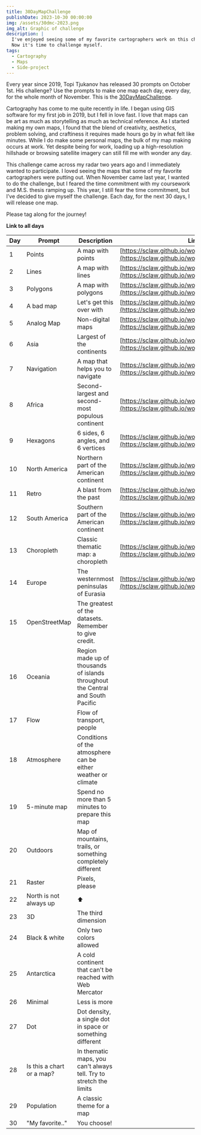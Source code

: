 ```yaml
---
title: 30DayMapChallenge
publishDate: 2023-10-30 00:00:00
img: /assets/30dmc-2023.png
img_alt: Graphic of challenge
description: |
  I've enjoyed seeing some of my favorite cartographers work on this challenge before.
  Now it's time to challenge myself.
tags:
  - Cartography
  - Maps
  - Side-project
---
```


Every year since 2019, Topi Tjukanov has released 30 prompts on October 1st.  His challenge?  Use the prompts to make one map each day, every day, for the whole month of November.  This is the [30DayMapChallenge](https://30daymapchallenge.com/).

Cartography has come to me quite recently in life.  I began using GIS software for my first job in 2019, but I fell in love fast.  I love that maps can be art as much as storytelling as much as technical reference.  As I started making my own maps, I found that the blend of creativity, aesthetics, problem solving, and craftiness it requires made hours go by in what felt like minutes.  While I do make some personal maps, the bulk of my map making occurs at work.  Yet despite being for work, loading up a high-resolution hillshade or browsing satellite imagery can still fill me with wonder any day.  

This challenge came across my radar two years ago and I immediately wanted to participate.  I loved seeing the maps that some of my favorite cartographers were putting out.  When November came last year, I wanted to do the challenge, but I feared the time commitment with my coursework and M.S. thesis ramping up.  This year, I still fear the time commitment, but I’ve decided to give myself the challenge.  Each day, for the next 30 days, I will release one map.

Please tag along for the journey!



<b>Link to all days</b>

| Day | Prompt                    | Description                                                                      | Link |
| --- | ------------------------- | ------------------------------------------------------------------------------- | --- |
| 1   | Points                    | A map with points                                                               | [https://sclaw.github.io/work/30day/points/](https://sclaw.github.io/work/30day/points/) |
| 2   | Lines                     | A map with lines                                                                | [https://sclaw.github.io/work/30day/lines/](https://sclaw.github.io/work/30day/lines/) |
| 3   | Polygons                  | A map with polygons                                                             | [https://sclaw.github.io/work/30day/polygons/](https://sclaw.github.io/work/30day/polygons/) |
| 4   | A bad map                 | Let's get this over with                                                        | [https://sclaw.github.io/work/30day/bad_map/](https://sclaw.github.io/work/30day/bad_map/) |
| 5   | Analog Map                | Non-digital maps                                                                | [https://sclaw.github.io/work/30day/analog/](https://sclaw.github.io/work/30day/analog/) |
| 6   | Asia                      | Largest of the continents                                                       | [https://sclaw.github.io/work/30day/asia/](https://sclaw.github.io/work/30day/asia/) |
| 7   | Navigation                | A map that helps you to navigate                                                | [https://sclaw.github.io/work/30day/navigation/](https://sclaw.github.io/work/30day/navigation/) |
| 8   | Africa                    | Second-largest and second-most populous continent                               | [https://sclaw.github.io/work/30day/africa/](https://sclaw.github.io/work/30day/africa/) |
| 9   | Hexagons                  | 6 sides, 6 angles, and 6 vertices                                               | [https://sclaw.github.io/work/30day/hexagons/](https://sclaw.github.io/work/30day/hexagons/) |
| 10  | North America             | Northern part of the American continent                                         | [https://sclaw.github.io/work/30day/north_america/](https://sclaw.github.io/work/30day/north_america/) |
| 11  | Retro                     | A blast from the past                                                           | [https://sclaw.github.io/work/30day/retro/](https://sclaw.github.io/work/30day/retro/) |
| 12  | South America             | Southern part of the American continent                                         | [https://sclaw.github.io/work/30day/south_america/](https://sclaw.github.io/work/30day/south_america/) |
| 13  | Choropleth                | Classic thematic map: a choropleth                                              | [https://sclaw.github.io/work/30day/south_america/](https://sclaw.github.io/work/30day/choropleth/) |
| 14  | Europe                    | The westernmost peninsulas of Eurasia                                           | [https://sclaw.github.io/work/30day/europe/](https://sclaw.github.io/work/30day/europe/) |
| 15  | OpenStreetMap             | The greatest of the datasets. Remember to give credit.                          | |
| 16  | Oceania                   | Region made up of thousands of islands throughout the Central and South Pacific | |
| 17  | Flow                      | Flow of transport, people                                                       | |
| 18  | Atmosphere                | Conditions of the atmosphere can be either weather or climate                   | |
| 19  | 5-minute map              | Spend no more than 5 minutes to prepare this map                                | |
| 20  | Outdoors                  | Map of mountains, trails, or something completely different                     | |
| 21  | Raster                    | Pixels, please                                                                  | |
| 22  | North is not always up    | ⬆️                                                                               | |
| 23  | 3D                        | The third dimension                                                             | |
| 24  | Black & white             | Only two colors allowed                                                         | |
| 25  | Antarctica                | A cold continent that can't be reached with Web Mercator                        | |
| 26  | Minimal                   | Less is more                                                                    | |
| 27  | Dot                       | Dot density, a single dot in space or something different                       | |
| 28  | Is this a chart or a map? | In thematic maps, you can't always tell. Try to stretch the limits              | |
| 29  | Population                | A classic theme for a map                                                       | |
| 30  | "My favorite.."           | You choose!                                                                     | |

